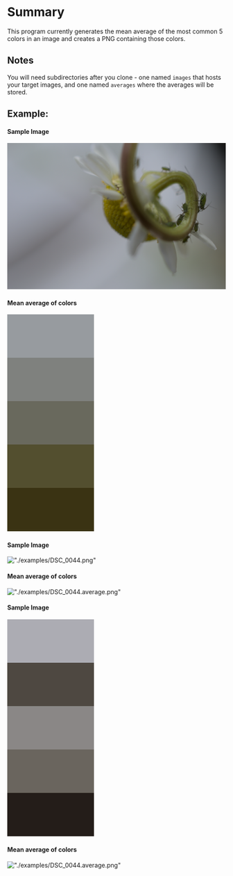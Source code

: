 # Summary
This program currently generates the mean average of the most common 5 colors in an image and creates a PNG containing those colors.

## Notes
You will need subdirectories after you clone - one named `images` that hosts your target images, and one named `averages` where the averages will be stored.

## Example:

#### Sample Image
!["./examples/example_image.png"](./examples/example_image.png)

#### Mean average of colors
!["./examples/mean.png"](./examples/mean_example.png)

#### Sample Image
!["./examples/DSC_0044.png"](./examples/DSC_0044.png)

#### Mean average of colors
!["./examples/DSC_0044.average.png"](./examples/DSC_0044.average.png)

#### Sample Image
!["./examples/DSC_0044.png"](./examples/DSC_0117.png.average.png)

#### Mean average of colors
!["./examples/DSC_0044.average.png"](./examples/DSC_011.png.average.png)

